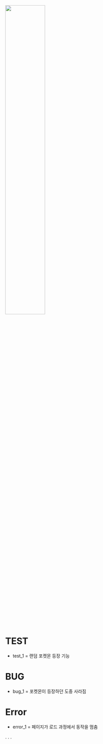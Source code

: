 <img src = https://www.shutterstock.com/image-vector/sample-red-square-grunge-stamp-260nw-338250266.jpg width='50%' height='50%'>

# TEST
- test_1 = 랜덤 포켓몬 등장 기능

# BUG
- bug_1 = 포켓몬이 등장하던 도중 사라짐

# Error
- error_1 = 페이지가 로드 과정에서 동작을 멈춤

.
.
.
